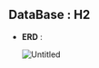 ## DataBase : H2

- **ERD** :
    
    ![Untitled](https://prod-files-secure.s3.us-west-2.amazonaws.com/29509335-116e-4f25-8111-6542a6d5141e/7b1f90ca-9653-4238-98f2-6f79e3ced7e3/Untitled.png)
